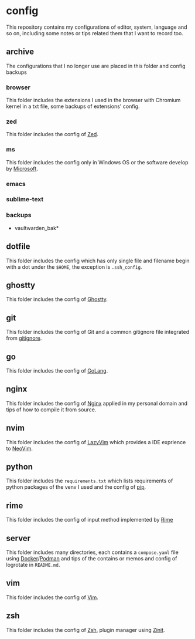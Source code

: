 # config

This repository contains my configurations of editor, system, language and so on,
including some notes or tips related them that I want to record too.

## archive

The configurations that I no longer use are placed in this folder and config backups

### browser

This folder includes the extensions I used in the browser with Chromium kernel in
a txt file, some backups of extensions' config.

### zed

This folder includes the config of [Zed](https://zed.dev).

### ms

This folder includes the config only in Windows OS or the software develop by
[Microsoft](https://www.microsoft.com/).

### emacs

### sublime-text

### backups

- vaultwarden_bak*

## dotfile

This folder includes the config which has only single file and filename begin with
a dot under the `$HOME`, the exception is `.ssh_config`.

## ghostty

This folder includes the config of [Ghostty](https://ghostty.org).

## git

This folder includes the config of Git and a common gitignore file integrated
from [gitignore](https://github.com/github/gitignore).

## go

This folder includes the config of [GoLang](https://go.dev).

## nginx

This folder includes the config of [Nginx](https://nginx.org) applied in my personal domain and
tips of how to compile it from source.

## nvim

This folder includes the config of [LazyVim](https://www.lazyvim.org/) which provides a IDE exprience to
[NeoVim](https://neovim.io).

## python

This folder includes the `requirements.txt` which lists requirements of python
packages of the venv I used and the config of [pip](https://pypi.org).

## rime

This folder includes the config of input method implemented by [Rime](https://rime.io)

## server

This folder includes many directories, each contains a `compose.yaml` file using
[Docker](https://www.docker.com)/[Podman](https://podman.io) and tips of the contains or memos and config of logrotate in
`README.md`.

## vim

This folder includes the config of [Vim](https://www.vim.org).

## zsh

This folder includes the config of [Zsh](https://www.zsh.org/), plugin manager using [Zinit](https://github.com/zdharma-continuum/zinit).
